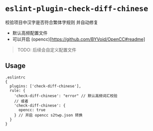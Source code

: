 # `eslint-plugin-check-diff-chinese`
校验项目中汉字是否符合繁体字规则 并自动修复
- 默认高频配置文件
- 可以开启 (opencc)[https://github.com/BYVoid/OpenCC#readme]
> TODO: 后续会自定义配置文件

## Usage

```
.eslintrc
{
  plugins: ['check-diff-chinese'],
  rule: {
    'check-diff-chinese': "error" // 默认高频词汇校验
    // 或者
    'check-diff-chinese': {
      opencc: true
    } // 开启 opencc s2twp.json 转换
  }
}
```
